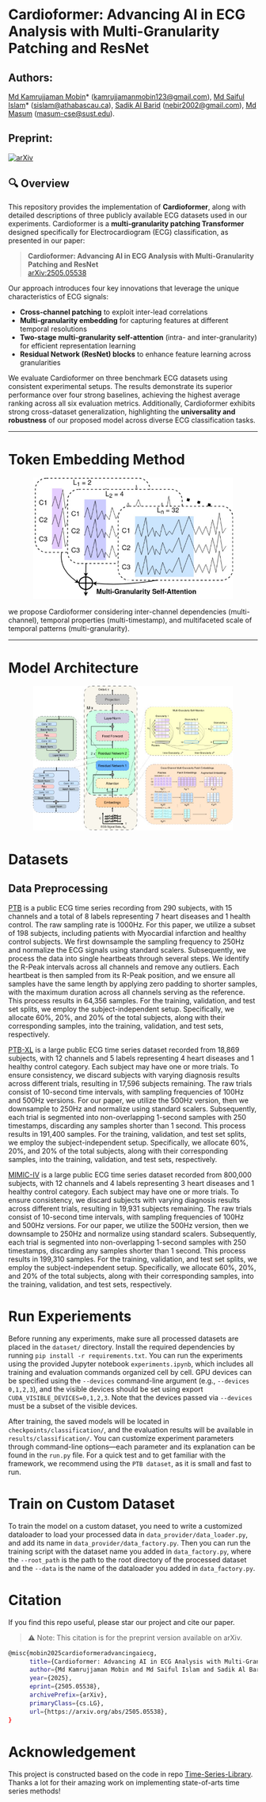 # Cardioformer: Advancing AI in ECG Analysis with Multi-Granularity Patching and ResNet

## Authors:

[Md Kamrujjaman Mobin](https://scholar.google.com/citations?user=0pXfjCcAAAAJ&hl=en)\* (kamrujjamanmobin123@gmail.com), [Md Saiful Islam](https://scholar.google.com/citations?user=tQT0OSAAAAAJ&hl=en)* (sislam@athabascau.ca), [Sadik Al Barid]() (nebir2002@gmail.com), [Md Masum]() (masum-cse@sust.edu).


## Preprint:
[![arXiv](https://img.shields.io/badge/arXiv-2505.05538-b31b1b.svg)](https://arxiv.org/abs/2505.05538)


## 🔍 Overview

This repository provides the implementation of **Cardioformer**, along with detailed descriptions of three publicly available ECG datasets used in our experiments. Cardioformer is a **multi-granularity patching Transformer** designed specifically for Electrocardiogram (ECG) classification, as presented in our paper:

> **Cardioformer: Advancing AI in ECG Analysis with Multi-Granularity Patching and ResNet**  
> [arXiv:2505.05538](https://arxiv.org/abs/2505.05538)

Our approach introduces four key innovations that leverage the unique characteristics of ECG signals:

- **Cross-channel patching** to exploit inter-lead correlations  
- **Multi-granularity embedding** for capturing features at different temporal resolutions  
- **Two-stage multi-granularity self-attention** (intra- and inter-granularity) for efficient representation learning  
- **Residual Network (ResNet) blocks** to enhance feature learning across granularities  

We evaluate Cardioformer on three benchmark ECG datasets using consistent experimental setups. The results demonstrate its superior performance over four strong baselines, achieving the highest average ranking across all six evaluation metrics. Additionally, Cardioformer exhibits strong cross-dataset generalization, highlighting the **universality and robustness** of our proposed model across diverse ECG classification tasks.


---

# Token Embedding Method

<p align="center">
  <img src="assets/token_embed.jpg" alt="Cardioformer's Token embeddings" width="80%">
</p>

we propose Cardioformer considering inter-channel dependencies (multi-channel), temporal properties (multi-timestamp), and multifaceted scale of temporal patterns (multi-granularity).


---

# Model Architecture

<p align="center">
  <img src="assets/model_arc.jpg" alt="Cardioformer's Token embeddings" width="80%">
</p>


# Datasets

## Data Preprocessing

[PTB](https://physionet.org/content/ptbdb/1.0.0/) is a public ECG time series recording from 290 subjects, with 15 channels and a total of 8 labels representing 7 heart diseases and 1 health control. The raw sampling rate is 1000Hz. For this paper, we utilize a subset of 198 subjects, including patients with Myocardial infarction and healthy control subjects. We first downsample the sampling frequency to 250Hz and normalize the ECG signals using standard scalers. Subsequently, we process the data into single heartbeats through several steps. We identify the R-Peak intervals across all channels and remove any outliers. Each heartbeat is then sampled from its R-Peak position, and we ensure all samples have the same length by applying zero padding to shorter samples, with the maximum duration across all channels serving as the reference. This process results in 64,356 samples. For the training, validation, and test set splits, we employ the subject-independent setup. Specifically, we allocate 60%, 20%, and 20% of the total subjects, along with their corresponding samples, into the training, validation, and test sets, respectively.

[PTB-XL](https://physionet.org/content/ptb-xl/1.0.3/) is a large public ECG time series dataset recorded from 18,869 subjects, with 12 channels and 5 labels representing 4 heart diseases and 1 healthy control category. Each subject may have one or more trials. To ensure consistency, we discard subjects with varying diagnosis results across different trials, resulting in 17,596 subjects remaining. The raw trials consist of 10-second time intervals, with sampling frequencies of 100Hz and 500Hz versions. For our paper, we utilize the 500Hz version, then we downsample to 250Hz and normalize using standard scalers. Subsequently, each trial is segmented into non-overlapping 1-second samples with 250 timestamps, discarding any samples shorter than 1 second. This process results in 191,400 samples. For the training, validation, and test set splits, we employ the subject-independent setup. Specifically, we allocate 60%, 20%, and 20% of the total subjects, along with their corresponding samples, into the training, validation, and test sets, respectively.

[MIMIC-IV](https://physionet.org/content/mimic-iv-ecg/1.0/) is a large public ECG time series dataset recorded from 800,000 subjects, with 12 channels and 4 labels representing 3 heart diseases and 1 healthy control category. Each subject may have one or more trials. To ensure consistency, we discard subjects with varying diagnosis results across different trials, resulting in 19,931 subjects remaining. The raw trials consist of 10-second time intervals, with sampling frequencies of 100Hz and 500Hz versions. For our paper, we utilize the 500Hz version, then we downsample to 250Hz and normalize using standard scalers. Subsequently, each trial is segmented into non-overlapping 1-second samples with 250 timestamps, discarding any samples shorter than 1 second. This process results in 199,310 samples. For the training, validation, and test set splits, we employ the subject-independent setup. Specifically, we allocate 60%, 20%, and 20% of the total subjects, along with their corresponding samples, into the training, validation, and test sets, respectively.

# Run Experiements

Before running any experiments, make sure all processed datasets are placed in the `dataset/` directory. Install the required dependencies by running `pip install -r requirements.txt`. You can run the experiments using the provided Jupyter notebook `experiments.ipynb`, which includes all training and evaluation commands organized cell by cell. GPU devices can be specified using the `--devices` command-line argument (e.g., `--devices 0,1,2,3`), and the visible devices should be set using export `CUDA_VISIBLE_DEVICES=0,1,2,3`. Note that the devices passed via `--devices` must be a subset of the visible devices.

After training, the saved models will be located in `checkpoints/classification/`, and the evaluation results will be available in `results/classification/`. You can customize experiment parameters through command-line options—each parameter and its explanation can be found in the `run.py` file. For a quick test and to get familiar with the framework, we recommend using the `PTB dataset`, as it is small and fast to run.


# Train on Custom Dataset

To train the model on a custom dataset, you need to write a customized dataloader to load your processed data in `data_provider/data_loader.py`, and add its name in `data_provider/data_factory.py`. Then you can run the training script with the dataset name you added in `data_factory.py`, where the `--root_path` is the path to the root directory of the processed dataset and the `--data` is the name of the dataloader you added in `data_factory.py`.


# Citation

If you find this repo useful, please star our project and cite our paper.

> ⚠️ Note: This citation is for the preprint version available on arXiv.

```bash
@misc{mobin2025cardioformeradvancingaiecg,
      title={Cardioformer: Advancing AI in ECG Analysis with Multi-Granularity Patching and ResNet}, 
      author={Md Kamrujjaman Mobin and Md Saiful Islam and Sadik Al Barid and Md Masum},
      year={2025},
      eprint={2505.05538},
      archivePrefix={arXiv},
      primaryClass={cs.LG},
      url={https://arxiv.org/abs/2505.05538}, 
}
```


# Acknowledgement

This project is constructed based on the code in repo [Time-Series-Library](https://github.com/thuml/Time-Series-Library). Thanks a lot for their amazing work on implementing state-of-arts time series methods!